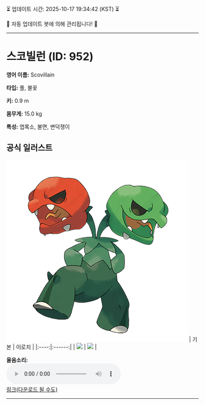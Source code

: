 
⏳ 업데이트 시간: 2025-10-17 19:34:42 (KST) ⏳

🤖 자동 업데이트 봇에 의해 관리됩니다! 🤖

---

# 스코빌런 (ID: 952)
**영어 이름:** Scovillain

**타입:** 풀, 불꽃

**키:** 0.9 m

**몸무게:** 15.0 kg

**특성:** 엽록소, 불면, 변덕쟁이

## 공식 일러스트
![](https://raw.githubusercontent.com/PokeAPI/sprites/master/sprites/pokemon/other/official-artwork/952.png)
| 기본 | 이로치 |
|:----:|:------:|
| <img src="http://play.pokemonshowdown.com/sprites/ani/scovillain.gif" width="200"> | <img src="http://play.pokemonshowdown.com/sprites/ani-shiny/scovillain.gif" width="200"> |

**울음소리:**<br><audio controls src="https://raw.githubusercontent.com/PokeAPI/cries/main/cries/pokemon/latest/952.ogg"></audio><br> [링크(다운로드 될 수도)](https://raw.githubusercontent.com/PokeAPI/cries/main/cries/pokemon/latest/952.ogg)


---
